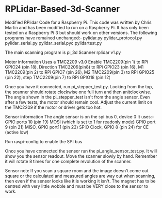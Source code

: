 # RPLidar-Based-3d-Scanner
Modified RPlidar Code for a Raspberry Pi. This code was written by Chris Martin and has been modified to run on a Raspberry Pi. It has only been tested on a Raspberry Pi 3 but should work on other versions. The following programs have remained unchanged:- 
pylidar.py
pylidar_protocol.py
pylidar_serial.py
pylidar_serial.pyc
pylidartest.py

The main scanning program is pi_3d Scanner rplidar v1.py

Motor information
Uses a TMC2209 v3.0
Enable TMC2209(pin 1) to RPi GPIO24 (pin 18),
Direction TMC2209(pin8) to RPi GPIO23 (pin 16),
M1 TMC2209(pin 2) to RPi GPIO7 (pin 26),
M2 TMC2209(pin 3) to RPi GPIO25 (pin 22),
step TMC2209(pin 7) to RPi GPIO18 (pin 12)

Once you have it connected, run pi_stepper_test.py. Looking from the top, the scanner should rotate clockwise one full turn and then anitclockwise. The angle shown in the pi_stepper_test isn't from the angle sensor. Even after a few tests, the motor should remain cool. Adjust the current limit on the TMC2209 if the motor or driver gets too hot.

Sensor information
The angle sensor is on the spi bus 0, device 0
It uses:-
GPIO ports 10 (pin 19) MOSI (which is set to 1 for readonly mode)
GPIO port 9 (pin 21) MISO,
GPIO port11 (pin 23) SPIO Clock,
GPIO 8 (pin 24) for CE (active low)

Run raspi-config to enable the SPI bus

Once you have connected the sensor run the pi_angle_sensor_test.py. It will show you the sensor readout. Move the scanner slowly by hand. Remember it will rotate 8 times for one complete revolution of the scanner.

Sensor note
If you scan a square room and the image doesn't come out square or the calculated and measured angles are way out when scanning, then even if the sensor looks like it is working it isn't. The magnet has to be centred with very little wobble and must be VERY close to the sensor to work.
